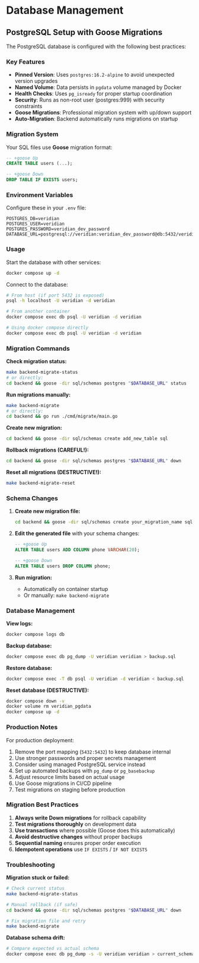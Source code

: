 # Database Management

## PostgreSQL Setup with Goose Migrations

The PostgreSQL database is configured with the following best practices:

### Key Features
- **Pinned Version**: Uses `postgres:16.2-alpine` to avoid unexpected version upgrades
- **Named Volume**: Data persists in `pgdata` volume managed by Docker
- **Health Checks**: Uses `pg_isready` for proper startup coordination
- **Security**: Runs as non-root user (postgres:999) with security constraints
- **Goose Migrations**: Professional migration system with up/down support
- **Auto-Migration**: Backend automatically runs migrations on startup

### Migration System

Your SQL files use **Goose** migration format:
```sql
-- +goose Up
CREATE TABLE users (...);

-- +goose Down
DROP TABLE IF EXISTS users;
```

### Environment Variables
Configure these in your `.env` file:
```env
POSTGRES_DB=veridian
POSTGRES_USER=veridian
POSTGRES_PASSWORD=veridian_dev_password
DATABASE_URL=postgresql://veridian:veridian_dev_password@db:5432/veridian
```

### Usage

Start the database with other services:
```bash
docker compose up -d
```

Connect to the database:
```bash
# From host (if port 5432 is exposed)
psql -h localhost -U veridian -d veridian

# From another container
docker compose exec db psql -U veridian -d veridian

# Using docker compose directly
docker compose exec db psql -U veridian -d veridian
```

### Migration Commands

**Check migration status:**
```bash
make backend-migrate-status
# or directly:
cd backend && goose -dir sql/schemas postgres "$DATABASE_URL" status
```

**Run migrations manually:**
```bash
make backend-migrate
# or directly:
cd backend && go run ./cmd/migrate/main.go
```

**Create new migration:**
```bash
cd backend && goose -dir sql/schemas create add_new_table sql
```

**Rollback migrations (CAREFUL!):**
```bash
cd backend && goose -dir sql/schemas postgres "$DATABASE_URL" down
```

**Reset all migrations (DESTRUCTIVE!):**
```bash
make backend-migrate-reset
```

### Schema Changes

1. **Create new migration file:**
   ```bash
   cd backend && goose -dir sql/schemas create your_migration_name sql
   ```

2. **Edit the generated file** with your schema changes:
   ```sql
   -- +goose Up
   ALTER TABLE users ADD COLUMN phone VARCHAR(20);

   -- +goose Down
   ALTER TABLE users DROP COLUMN phone;
   ```

3. **Run migration:**
   - Automatically on container startup
   - Or manually: `make backend-migrate`

### Database Management

**View logs:**
```bash
docker compose logs db
```

**Backup database:**
```bash
docker compose exec db pg_dump -U veridian veridian > backup.sql
```

**Restore database:**
```bash
docker compose exec -T db psql -U veridian -d veridian < backup.sql
```

**Reset database (DESTRUCTIVE):**
```bash
docker compose down -v
docker volume rm veridian_pgdata
docker compose up -d
```

### Production Notes

For production deployment:
1. Remove the port mapping (`5432:5432`) to keep database internal
2. Use stronger passwords and proper secrets management
3. Consider using managed PostgreSQL service instead
4. Set up automated backups with `pg_dump` or `pg_basebackup`
5. Adjust resource limits based on actual usage
6. Use Goose migrations in CI/CD pipeline
7. Test migrations on staging before production

### Migration Best Practices

1. **Always write Down migrations** for rollback capability
2. **Test migrations thoroughly** on development data
3. **Use transactions** where possible (Goose does this automatically)
4. **Avoid destructive changes** without proper backups
5. **Sequential naming** ensures proper order execution
6. **Idempotent operations** use `IF EXISTS` / `IF NOT EXISTS`

### Troubleshooting

**Migration stuck or failed:**
```bash
# Check current status
make backend-migrate-status

# Manual rollback (if safe)
cd backend && goose -dir sql/schemas postgres "$DATABASE_URL" down

# Fix migration file and retry
make backend-migrate
```

**Database schema drift:**
```bash
# Compare expected vs actual schema
docker compose exec db pg_dump -s -U veridian veridian > current_schema.sql
```
